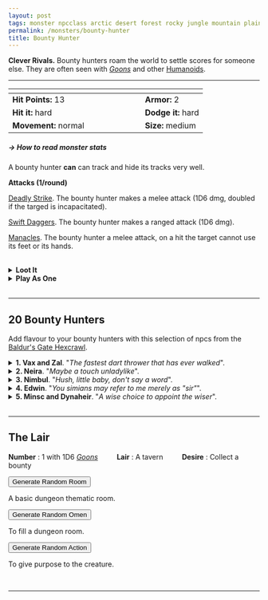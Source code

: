 ```yaml
---
layout: post
tags: monster npcclass arctic desert forest rocky jungle mountain plains swamp city sea astral
permalink: /monsters/bounty-hunter
title: Bounty Hunter
---
```


**Clever Rivals.** Bounty hunters roam the world to settle scores for someone else. They are often seen with _[Goons](/monsters/bandits)_ and other [Humanoids](/list/monsters-humanoid).

---

|  <span style="display: inline-block; width:250px"></span>  |  |
| -------- | --------|
| **Hit Points:** 13 | **Armor:** 2  |
| **Hit it:** hard | **Dodge it:** hard |
| **Movement:** normal      | **Size:** medium

##### <span class="tooltip" data-tooltip="Armor = damage reduction · · · Easy/Normal/Hard = roll above 10/15/20 to beat">→ How to read monster stats</span>

A bounty hunter **can** can track and hide its tracks very well.

**Attacks (1/round)**

<ins>Deadly Strike</ins>. The bounty hunter makes a melee attack (1D6 dmg, doubled if the targed is incapacitated).

<ins>Swift Daggers</ins>. The bounty hunter makes a ranged attack (1D6 dmg).

<ins>Manacles</ins>. The bounty hunter a melee attack, on a hit the target cannot use its feet or its hands.

<br>
<details markdown="1">
<summary style="font-weight: bold;">Loot It</summary>
Each bounty hunter carries two manacles, its armor and weapons, and ... (roll 3 times)
 
1. Nothing
2. Nothing
3. A bounty notice.
4. A flask of strong alcohol.
5. A rope.
6. A purse full of silver coins.
   
</details>
<details markdown="1">
<summary style="font-weight: bold;">Play As One</summary>
The [Fighter](/class/fighter) character class might interest you.
</details>

<br>

---

## **20 Bounty Hunters**

Add flavour to your bounty hunters with this selection of npcs from the [Baldur's Gate Hexcrawl](/2024/12/31/BGHex/).

<details markdown="1">
<summary><b>1. Vax and Zal</b>. "<i>The fastest dart thrower that has ever walked</i>".</summary>
Two cocky rugged men in dirty chain mails and leather caps. Some missing teeth.

**Vax:**

<ins>Halberd Herding.</ins> Vax makes a melee attack with reach (1D8 damage). Hit or not, the target cannot move past him for a turn.

<ins>Potion of Healing (x2).</ins> Vax drinks a potion and heals 1D8 HP.

**Zal:**

<ins>Flurry of Darts.</ins> Zal makes three ranged attacks (1D4) with darts, which is made possible because of his magical bracers.
</details>

<details markdown="1">
<summary><b>2. Neira</b>. "<i>Maybe a touch unladylike</i>".</summary>
A priestress of the hunt. She bears metal claws and a white scarf on her eyes. She **can** see in the dark because of it, but it needs to consume one soul per day.
 
<ins>Spellcasting.</ins> Summon Hounds, Longstrider, Pass Without Trace, Illusory Terrain.

</details>

<details markdown="1">
<summary><b>3. Nimbul</b>. "<i>Hush, little baby, don't say a word</i>".</summary>
Hooded and in studded leather dyed dark green. Camp like an anime villain. His version of mirror mage, which he casts before a fight, creates 3 illusions that can move independently. He wears the Boots of Avoidance, which gives disadvantage on ranged attacks against him.

<ins>Spellcasting.</ins> Sleep, Mirror Image, Misty Step.

</details>

<details markdown="1">
<summary><b>4. Edwin</b>. "<i>You simians may refer to me merely as "sir"</i>".</summary>
An arrogant and very intelligent red wizard. Out of combat, Edwin can summon imps and teleport.
 
Use the [Wizard](/monsters/wizard) stats with the added spell <i>Cloudkill</i>.

</details>

<details markdown="1">
<summary><b>5. Minsc and Dynaheir</b>. "<i>A wise choice to appoint the wiser</i>".</summary>
A haunty wizard in a purple robe and a burly brute with a giant sword and a purple face tattoo.
 
**Dynaheir:**

Use the [War Wizard](/monsters/wizard) stats.

</details>

<br>

---

## The Lair

**Number** : 1 with 1D6 _[Goons](/monsters/bandits)_ <span style="display: inline-block; width:30px"></span>
**Lair** : A tavern <span style="display: inline-block; width:30px"></span>
**Desire** : Collect a bounty

<button id="room-btn">Generate Random Room</button>
<p id="RoomResult">A basic dungeon thematic room.</p>

<button id="generate-btn">Generate Random Omen</button>
<p id="RoamResult">To fill a dungeon room.</p>

<button onclick="generateMood()">Generate Random Action</button>
<p id="MoodResult">To give purpose to the creature.</p>
<script src="/scripts/generateMood.js"></script>

<br>

---

 <script src="https://code.jquery.com/jquery-3.6.0.min.js"></script>
<script>
      $(document).ready(function() {
        function generateResult(buttonId, resultId, columnRangeStart, columnRangeEnd) {
          $(buttonId).click(function() {
            var searchValue = "0035"; // Change this to the actual value you need

            $.get("/CSV/Monster - Index.csv", function(data) {
              var rows = data.split("\n").slice(1);
              var matchingRows = rows.filter(function(row) {
                var columns = row.split(",");
                return columns[0] === searchValue;
              });

              var selectedRow = matchingRows[Math.floor(Math.random() * matchingRows.length)];
              var selectedCell = selectedRow.split(",")[Math.floor(Math.random() * (columnRangeEnd - columnRangeStart + 1)) + columnRangeStart];

              $(resultId).html(selectedCell); // Use .html() to insert HTML content
            });
          });
        }

        generateResult("#room-btn", "#RoomResult", 38, 43);
        generateResult("#generate-btn", "#RoamResult", 3, 8);
      });
    </script>
